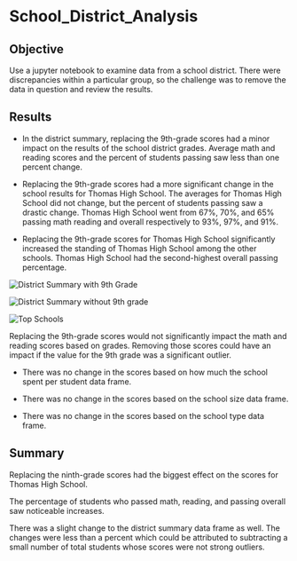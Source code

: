 # School_District_Analysis

## Objective

Use a jupyter notebook to examine data from a school district. There were discrepancies within a particular group, so the challenge was to remove the data in question and review the results.

## Results

- In the district summary, replacing the 9th-grade scores had a minor impact on the results of the school district grades. Average math and reading scores and the percent of students passing saw less than one percent change.

- Replacing the 9th-grade scores had a more significant change in the school results for Thomas High School. The averages for Thomas High School did not change, but the percent of students passing saw a drastic change. Thomas High School went from 67%, 70%, and 65% passing math reading and overall respectively to 93%, 97%, and 91%.

- Replacing the 9th-grade scores for Thomas High School significantly increased the standing of Thomas High School among the other schools. Thomas High School had the second-highest overall passing percentage.

![District Summary with 9th Grade](https://user-images.githubusercontent.com/85756203/127753634-47cf3a25-a7fb-4408-8948-7da73d81ee98.png)

![District Summary without 9th grade](https://user-images.githubusercontent.com/85756203/127753635-90085b03-eab2-4b63-babf-80c5589b76e0.png)

![Top Schools](https://user-images.githubusercontent.com/85756203/127753729-4329cf45-69d9-4a9c-bf8f-7b53a4720da6.png)

Replacing the 9th-grade scores would not significantly impact the math and reading scores based on grades. Removing those scores could have an impact if the value for the 9th grade was a significant outlier.

- There was no change in the scores based on how much the school spent per student data frame.

- There was no change in the scores based on the school size data frame.

- There was no change in the scores based on the school type data frame.

## Summary

Replacing the ninth-grade scores had the biggest effect on the scores for Thomas High School.

The percentage of students who passed math, reading, and passing overall saw noticeable increases.

There was a slight change to the district summary data frame as well. The changes were less than a percent which could be attributed to subtracting a small number of total students whose scores were not strong outliers.


